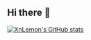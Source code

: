 ## Hi there 👋
[![XnLemon's GitHub stats](https://github-readme-stats.vercel.app/api?username=XnLemon)](https://github.com/XnLemon/github-readme-stats)
<!--
**XnLemon/XnLemon** is a ✨ _special_ ✨ repository because its `README.md` (this file) appears on your GitHub profile.

Here are some ideas to get you started:

- 🔭 I’m currently working on ...
- 🌱 I’m currently learning ...
- 👯 I’m looking to collaborate on ...
- 🤔 I’m looking for help with ...
- 💬 Ask me about ...
- 📫 How to reach me: ...
- 😄 Pronouns: ...
- ⚡ Fun fact: ...
-->

